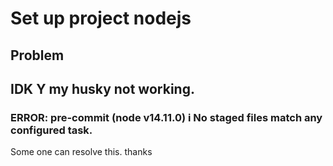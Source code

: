 # Set up project nodejs
<!-- "postinstall": "npm run build" -->
## Problem
## IDK Y my husky not working. 

### ERROR: pre-commit (node v14.11.0) i No staged files match any configured task.

Some one can resolve this. thanks